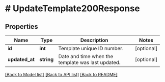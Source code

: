 # # UpdateTemplate200Response

## Properties

Name | Type | Description | Notes
------------ | ------------- | ------------- | -------------
**id** | **int** | Template unique ID number. | [optional]
**updated_at** | **string** | Date and time when the template was last updated. | [optional]

[[Back to Model list]](../../README.md#models) [[Back to API list]](../../README.md#endpoints) [[Back to README]](../../README.md)
